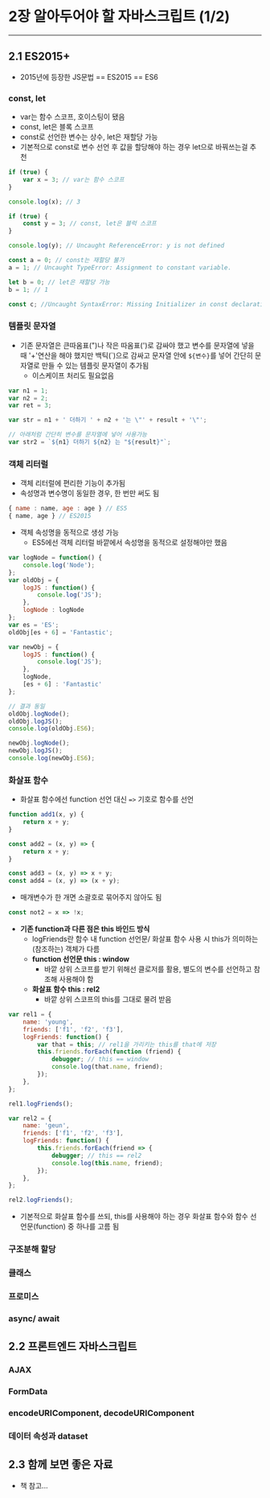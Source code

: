# 2장 알아두어야 할 자바스크립트 (1/2)

---

## 2.1 ES2015+

* 2015년에 등장한 JS문법 == ES2015 == ES6

### const, let
  * var는 함수 스코프, 호이스팅이 됐음
  * const, let은 블록 스코프
  * const로 선언한 변수는 상수, let은 재할당 가능
  * 기본적으로 const로 변수 선언 후 값을 할당해야 하는 경우 let으로 바꿔쓰는걸 추천

```js
if (true) {
    var x = 3; // var는 함수 스코프
}

console.log(x); // 3

if (true) {
    const y = 3; // const, let은 블럭 스코프
}

console.log(y); // Uncaught ReferenceError: y is not defined

const a = 0; // const는 재할당 불가
a = 1; // Uncaught TypeError: Assignment to constant variable.

let b = 0; // let은 재할당 가능
b = 1; // 1

const c; //Uncaught SyntaxError: Missing Initializer in const declaration
```

### 템플릿 문자열

* 기존 문자열은 큰따옴표(")나 작은 따옴표(')로 감싸야 했고 변수를 문자열에 넣을 때 '+'연산을 해야 했지만 백틱(\`)으로 감싸고 문자열 안에 `${변수}`를 넣어 간단히 문자열로 만들 수 있는 템플릿 문자열이 추가됨
  * 이스케이프 처리도 필요없음

```js
var n1 = 1;
var n2 = 2;
var ret = 3;

var str = n1 + ' 더하기 ' + n2 + '는 \"' + result + '\"';

// 아래처럼 간단히 변수를 문자열에 넣어 사용가능
var str2 = `${n1} 더하기 ${n2} 는 "${result}"`;
```

### 객체 리터럴

* 객체 리터럴에 편리한 기능이 추가됨
* 속성명과 변수명이 동일한 경우, 한 번만 써도 됨

```js
{ name : name, age : age } // ES5
{ name, age } // ES2015
```

* 객체 속성명을 동적으로 생성 가능
  * ES5에선 객체 리터럴 바깥에서 속성명을 동적으로 설정해야만 했음

```js
var logNode = function() {
    console.log('Node');
};
var oldObj = {
    logJS : function() {
        console.log('JS');
    },
    logNode : logNode
};
var es = 'ES';
oldObj[es + 6] = 'Fantastic';

var newObj = {
    logJS : function() {
        console.log('JS');
    },
    logNode,
    [es + 6] : 'Fantastic'
};

// 결과 동일
oldObj.logNode();
oldObj.logJS();
console.log(oldObj.ES6);

newObj.logNode();
newObj.logJS();
console.log(newObj.ES6);
```

### 화살표 함수

* 화살표 함수에선 function 선언 대신 `=>` 기호로 함수를 선언

```js
function add1(x, y) {
    return x + y;
}

const add2 = (x, y) => {
    return x + y;
}

const add3 = (x, y) => x + y;
const add4 = (x, y) => (x + y);
```

* 매개변수가 한 개면 소괄호로 묶어주지 않아도 됨

```js
const not2 = x => !x;
```

* **기존 function과 다른 점은 this 바인드 방식**
  * logFriends란 함수 내 function 선언문/ 화살표 함수 사용 시 this가 의미하는(참조하는) 객체가 다름
  * **function 선언문 this : window**
      * 바깥 상위 스코프를 받기 위해선 클로저를 활용, 별도의 변수를 선언하고 참조해 사용해야 함
  * **화살표 함수 this : rel2**
      * 바깥 상위 스코프의 this를 그대로 물려 받음 

```js
var rel1 = {
    name: 'young',
    friends: ['f1', 'f2', 'f3'],
    logFriends: function() {
        var that = this; // rel1을 가리키는 this를 that에 저장
        this.friends.forEach(function (friend) {
            debugger; // this == window
            console.log(that.name, friend);
        });
    },
};

rel1.logFriends();

var rel2 = {
    name: 'geun',
    friends: ['f1', 'f2', 'f3'],
    logFriends: function() {
        this.friends.forEach(friend => {
            debugger; // this == rel2
            console.log(this.name, friend);
        });
    },
};

rel2.logFriends();
```

* 기본적으로 화살표 함수를 쓰되, this를 사용해야 하는 경우 화살표 함수와 함수 선언문(function) 중 하나를 고름 됨

### 구조분해 할당

### 클래스

### 프로미스

### async/ await

## 2.2 프론트엔드 자바스크립트

### AJAX

### FormData

### encodeURIComponent, decodeURIComponent

### 데이터 속성과 dataset



## 2.3 함께 보면 좋은 자료

* 책 참고...